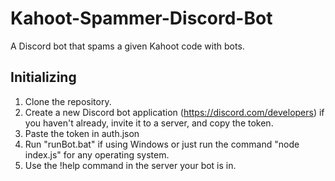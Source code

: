 # Kahoot-Spammer-Discord-Bot
 A Discord bot that spams a given Kahoot code with bots.
## Initializing
1. Clone the repository.
2. Create a new Discord bot application (https://discord.com/developers) if you haven't already, invite it to a server, and copy the token.
3. Paste the token in auth.json
4. Run "runBot.bat" if using Windows or just run the command "node index.js" for any operating system.
5. Use the !help command in the server your bot is in.
